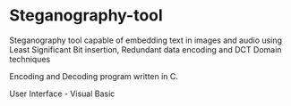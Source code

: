 Steganography-tool
==================

Steganography tool capable of embedding text in images and audio using Least Significant Bit insertion, Redundant data encoding and DCT Domain techniques

Encoding and Decoding program written in C. 

User Interface - Visual Basic
